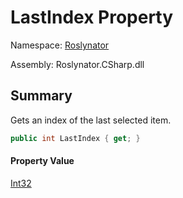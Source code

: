 # LastIndex Property

Namespace: [Roslynator](../../README.md)

Assembly: Roslynator\.CSharp\.dll

## Summary

Gets an index of the last selected item\.

```csharp
public int LastIndex { get; }
```

#### Property Value

[Int32](https://docs.microsoft.com/en-us/dotnet/api/system.int32)


